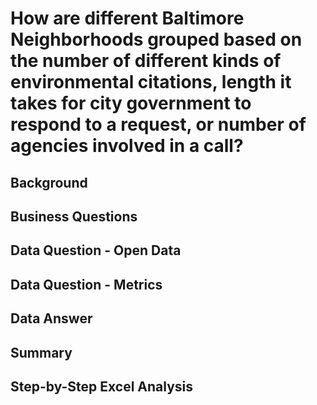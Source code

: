 # How are different Baltimore Neighborhoods grouped based on the number of different kinds of environmental citations, length it takes for city government to respond to a request, or number of agencies involved in a call?

## Background

## Business Questions

## Data Question - Open Data

## Data Question - Metrics

## Data Answer

## Summary

## Step-by-Step Excel Analysis
